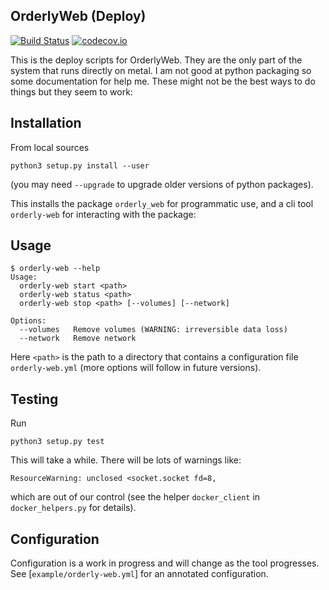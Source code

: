 ## OrderlyWeb (Deploy)

[![Build Status](https://travis-ci.org/vimc/orderly-web-deploy.svg?branch=master)](https://travis-ci.org/vimc/orderly-web-deploy)
[![codecov.io](https://codecov.io/github/vimc/orderly-web-deploy/coverage.svg?branch=master)](https://codecov.io/github/vimc/orderly-web-deploy?branch=master)

This is the deploy scripts for OrderlyWeb.  They are the only part of the system that runs directly on metal.
I am not good at python packaging so some documentation for help me.  These might not be the best ways to do things but they seem to work:

## Installation

From local sources

```
python3 setup.py install --user
```

(you may need `--upgrade` to upgrade older versions of python packages).

This installs the package `orderly_web` for programmatic use, and a cli tool `orderly-web` for interacting with the package:

## Usage

```
$ orderly-web --help
Usage:
  orderly-web start <path>
  orderly-web status <path>
  orderly-web stop <path> [--volumes] [--network]

Options:
  --volumes   Remove volumes (WARNING: irreversible data loss)
  --network   Remove network
```

Here `<path>` is the path to a directory that contains a configuration file `orderly-web.yml` (more options will follow in future versions).

## Testing

Run

```
python3 setup.py test
```

This will take a while.  There will be lots of warnings like:

```
ResourceWarning: unclosed <socket.socket fd=8,
```

which are out of our control (see the helper `docker_client` in `docker_helpers.py` for details).

## Configuration

Configuration is a work in progress and will change as the tool progresses.  See [`example/orderly-web.yml`] for an annotated configuration.
